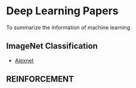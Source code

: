# Deep Learning Papers
To summarize the information of machine learning

## ImageNet Classification

* [Alexnet](./ImageNet_Classification/Alexnet.md)


## REINFORCEMENT



